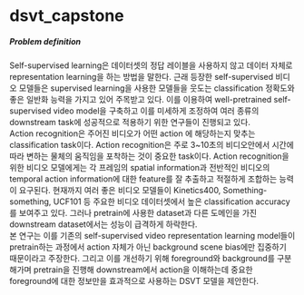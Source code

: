 # dsvt_capstone

##### Problem definition
   Self-supervised learning은 데이터셋의 정답 레이블을 사용하지 않고 데이터 자체로 representation learning을 하는 방법을 말한다. 근래 등장한 self-supervised 비디오 모델들은 supervised learning을 사용한 모델들을 웃도는 classification 정확도와 좋은 일반화 능력을 가지고 있어 주목받고 있다. 이를 이용하여 well-pretrained self-supervised video model을 구축하고 이를 미세하게 조정하여 여러 종류의 downstream task에 성공적으로 적용하기 위한 연구들이 진행되고 있다.   
   Action recognition은 주어진 비디오가 어떤 action 에 해당하는지 맞추는 classification task이다. Action recognition은 주로 3~10초의 비디오안에서 시간에 따라 변하는 물체의 움직임을 포착하는 것이 중요한 task이다. Action recognition을 위한 비디오 모델에게는 각 프레임의 spatial information과 전반적인 비디오의 temporal action information에 대한 feature를 잘 추출하고 적절하게 조합하는 능력이 요구된다. 현재까지 여러 좋은 비디오 모델들이 Kinetics400, Something-something, UCF101 등 주요한 비디오 데이터셋에서 높은 classification accuracy를 보여주고 있다. 그러나 pretrain에 사용한 dataset과 다른 도메인을 가진 downstream dataset에서는 성능이 급격하게 하락한다.  
 본 연구는 이를 기존의 self-supervised video representation learning model들이 pretrain하는 과정에서 action 자체가 아닌 background scene bias에만 집중하기 때문이라고 주장한다. 그리고 이를 개선하기 위해 foreground와 background를 구분해가며 pretrain을 진행해 downstream에서 action을 이해하는데 중요한 foreground에 대한 정보만을 효과적으로 사용하는 DSVT 모델을 제안한다. 
